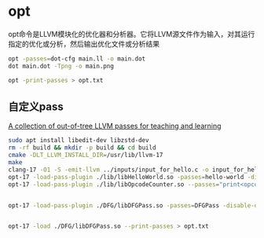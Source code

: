 # opt
opt命令是LLVM模块化的优化器和分析器。它将LLVM源文件作为输入，对其运行指定的优化或分析，然后输出优化文件或分析结果

```sh
opt -passes=dot-cfg main.ll -o main.dot
dot main.dot -Tpng -o main.png

opt -print-passes > opt.txt
```

## 自定义pass
[A collection of out-of-tree LLVM passes for teaching and learning](https://github.com/banach-space/llvm-tutor)

```sh
sudo apt install libedit-dev libzstd-dev 
rm -rf build && mkdir -p build && cd build
cmake -DLT_LLVM_INSTALL_DIR=/usr/lib/llvm-17
make
clang-17 -O1 -S -emit-llvm ../inputs/input_for_hello.c -o input_for_hello.ll
opt-17 -load-pass-plugin ./lib/libHelloWorld.so -passes=hello-world -disable-output input_for_hello.ll
opt-17 -load-pass-plugin ./lib/libOpcodeCounter.so --passes="print<opcode-counter>" -disable-output input_for_hello.ll


opt-17 -load-pass-plugin ./DFG/libDFGPass.so -passes=DFGPass -disable-output /home/wxg/test/llvm/SLang/test.bc


opt-17 -load ./DFG/libDFGPass.so --print-passes > opt.txt
```
